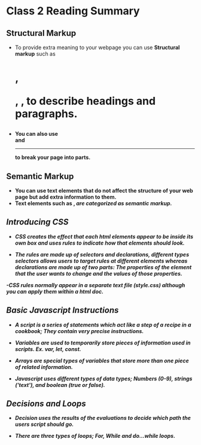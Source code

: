 # Class 2 Reading Summary

## Structural Markup
- To provide extra meaning to your webpage you can use **Structural markup** such as <h1>, <p>, <b>, to describe headings and paragraphs.
- You can also use <br> and <hr> to break your page into parts.

## Semantic Markup
- You can use text elements that do not affect the structure of your web page but add extra information to them.
- Text elements such as <strong>, <em> are categorized as **semantic markup**.

## Introducing CSS
- CSS creates the effect that each html elements appear to be inside its own box and uses rules to indicate how that elements should look.

- The rules are made up of selectors and declarations, different types selectors allows users to target rules at different elements whereas declarations are made up of two parts: The properties of the element that the user wants to change and the values of those properties.

-CSS rules normally appear in a separate text file (style.css) although you can apply them within a html doc.

## Basic Javascript Instructions

- A script is a series of statements which act like a step of a recipe in a cookbook; They contain very precise instructions.

- Variables are used to temporarily store pieces of information used in scripts. Ex. var, let, const.

- Arrays are special types of variables that store more than one piece of related information.

- Javascript uses different types of data types; Numbers (0-9), strings ('text'), and boolean (true or false).

## Decisions and Loops

- Decision uses the results of the evaluations to decide which path the users script should go.

- There are three types of loops; For, While and do...while loops.